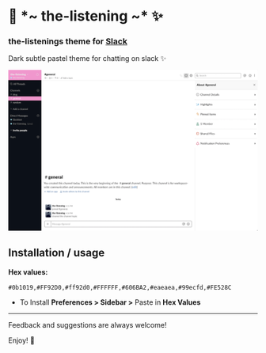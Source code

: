 #   🌌 \*~ the-listening \~* ✨

### the-listenings theme for [Slack](https://slack.com/)

Dark subtle pastel theme for chatting on slack ✨

![the-listening syntax theme screenshot](screenshot.png)

## Installation / usage

**Hex values:**
```
#0b1019,#FF92D0,#ff92d0,#FFFFFF,#606BA2,#eaeaea,#99ecfd,#FE528C
```
- To Install **Preferences > Sidebar >** Paste in **Hex Values** 

------
Feedback and suggestions are always welcome! 

Enjoy! 🌙

